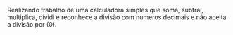 Realizando trabalho de uma calculadora simples que soma, subtrai, multiplica, dividi e reconhece a divisão com numeros decimais e não aceita a divisão por (0).
